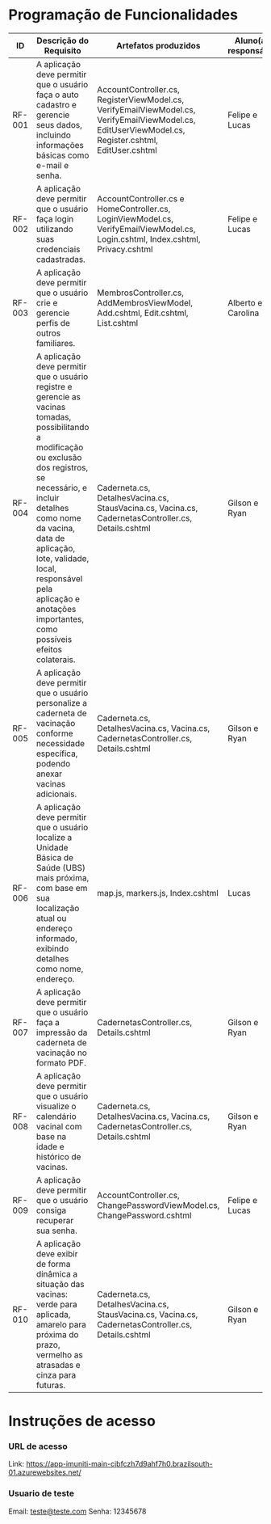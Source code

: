 # Programação de Funcionalidades

| ID     | Descrição do Requisito                                                                                                            | Artefatos produzidos | Aluno(a) responsável |
|--------|-----------------------------------------------------------------------------------------------------------------------------------|----------------------|----------------------|
| RF-001 | A aplicação deve permitir que o usuário faça o auto cadastro e gerencie seus dados, incluindo informações básicas como e-mail e senha. |AccountController.cs, RegisterViewModel.cs, VerifyEmailViewModel.cs, VerifyEmailViewModel.cs, EditUserViewModel.cs, Register.cshtml, EditUser.cshtml |Felipe e Lucas|
| RF-002 | A aplicação deve permitir que o usuário faça login utilizando suas credenciais cadastradas. |AccountController.cs e HomeController.cs, LoginViewModel.cs, VerifyEmailViewModel.cs, Login.cshtml, Index.cshtml, Privacy.cshtml |Felipe e Lucas|
| RF-003 | A aplicação deve permitir que o usuário crie e gerencie perfis de outros familiares. |MembrosController.cs, AddMembrosViewModel, Add.cshtml, Edit.cshtml, List.cshtml |Alberto e Carolina|
| RF-004 | A aplicação deve permitir que o usuário registre e gerencie as vacinas tomadas, possibilitando a modificação ou exclusão dos registros, se necessário, e incluir detalhes como nome da vacina, data de aplicação, lote, validade, local, responsável pela aplicação e anotações importantes, como possíveis efeitos colaterais. |Caderneta.cs, DetalhesVacina.cs, StausVacina.cs, Vacina.cs, CadernetasController.cs, Details.cshtml |Gilson e Ryan|
| RF-005 | A aplicação deve permitir que o usuário personalize a caderneta de vacinação conforme necessidade específica, podendo anexar vacinas adicionais. |Caderneta.cs, DetalhesVacina.cs, Vacina.cs, CadernetasController.cs, Details.cshtml |Gilson e Ryan|
| RF-006 | A aplicação deve permitir que o usuário localize a Unidade Básica de Saúde (UBS) mais próxima, com base em sua localização atual ou endereço informado, exibindo detalhes como nome, endereço.  |map.js, markers.js, Index.cshtml |Lucas|
| RF-007 | A aplicação deve permitir que o usuário faça a impressão da caderneta de vacinação no formato PDF. |CadernetasController.cs, Details.cshtml |Gilson e Ryan|
| RF-008 | A aplicação deve permitir que o usuário visualize o calendário vacinal com base na idade e histórico de vacinas. |Caderneta.cs, DetalhesVacina.cs, Vacina.cs, CadernetasController.cs, Details.cshtml |Gilson e Ryan|
| RF-009 | A aplicação deve permitir que o usuário consiga recuperar sua senha. |AccountController.cs, ChangePasswordViewModel.cs, ChangePassword.cshtml|Felipe e Lucas|
| RF-010 | A aplicação deve exibir de forma dinâmica a situação das vacinas: verde para aplicada, amarelo para próxima do prazo, vermelho as atrasadas e cinza para futuras. |Caderneta.cs, DetalhesVacina.cs, StausVacina.cs, Vacina.cs, CadernetasController.cs, Details.cshtml |Gilson e Ryan|

# Instruções de acesso

### URL de acesso

Link: https://app-imuniti-main-cjbfczh7d9ahf7h0.brazilsouth-01.azurewebsites.net/

### Usuario de teste

Email: teste@teste.com
Senha: 12345678
